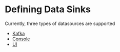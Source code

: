 # Defining Data Sinks

Currently, three types of datasources are supported

- [Kafka](kafka/README.md)
- [Console](console/README.md)
- [UI](ui/README.md)
